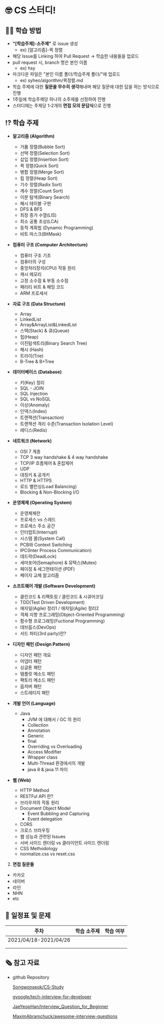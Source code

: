 # 🤓 CS 스터디!

## 🙋‍♀️ 학습 방법

- **"[학습주제]-소주제"** 로 issue 생성
    - ex) [알고리즘]-퀵 정렬
- 해당 Issue를 Linking 하여 Pull Request →  학습한 내용들을 업로드
- pull request 시, branch 명은 본인 이름 
    - ex) hsy
- 마크다운 파일은 "본인 이름 폴더/학습주제 폴더/"에 업로드
    - ex) syheo/algorithm/퀵정렬.md
- 학습 주제에 대한 **질문을 무수히 생각**해내며 해당 질문에 대한 답을 하는 방식으로 진행
- 1주일에 학습주제당 하나의 소주제를 선정하여 진행
- 스터디때는 주제당 1-2개의 **면접 모의 문답식**으로 진행 

## ⁉️ 학습 주제

- **알고리즘 (Algorithm)**
    - 거품 정렬(Bubble Sort)
    - 선택 정렬(Selection Sort)
    - 삽입 정렬(Insertion Sort)
    - 퀵 정렬(Quick Sort)
    - 병합 정렬(Merge Sort)
    - 힙 정렬(Heap Sort)
    - 기수 정렬(Radix Sort)
    - 계수 정렬(Count Sort)
    - 이분 탐색(Binary Search)
    - 해시 테이블 구현
    - DFS & BFS
    - 최장 증가 수열(LIS)
    - 최소 공통 조상(LCA)
    - 동적 계획법 (Dynamic Programming)
    - 비트 마스크(BitMask)

- **컴퓨터 구조 (Computer Architecture)**
    - 컴퓨터 구조 기초
    - 컴퓨터의 구성
    - 중앙처리장치(CPU) 작동 원리
    - 캐시 메모리
    - 고정 소수점 & 부동 소수점
    - 패리티 비트 & 해밍 코드
    - ARM 프로세서

- **자료 구조  (Data Structure)**
    - Array
    - LinkedList
    - Array&ArrayList&LinkedList
    - 스택(Stack) & 큐(Queue)
    - 힙(Heap)
    - 이진탐색트리(Binary Search Tree)
    - 해시 (Hash)
    - 트라이(Trie)
    - B-Tree & B+Tree

- **데이터베이스 (Database)**
    - 키(Key) 정리
    - SQL - JOIN
    - SQL Injection
    - SQL vs NoSQL
    - 이상(Anomaly)
    - 인덱스(Index)
    - 트랜잭션(Transaction)
    - 트랜잭션 격리 수준(Transaction Isolation Level)
    - 레디스(Redis)

- **네트워크 (Network)**
    - OSI 7 계층
    - TCP 3 way handshake & 4 way handshake
    - TCP/IP 흐름제어 & 혼잡제어
    - UDP
    - 대칭키 & 공개키
    - HTTP & HTTPS
    - 로드 밸런싱(Load Balancing)
    - Blocking & Non-Blocking I/O

- **운영체제 (Operating System)**
    - 운영체제란
    - 프로세스 vs 스레드
    - 프로세스 주소 공간
    - 인터럽트(Interrupt)
    - 시스템 콜(System Call)
    - PCB와 Context Switching
    - IPC(Inter Process Communication)
    - 데드락(DeadLock)
    - 세마포어(Semaphore) & 뮤텍스(Mutex)
    - 페이징 & 세그먼테이션 (PDF)
    - 페이지 교체 알고리즘

- **소프트웨어 개발 (Software Development)**
    - 클린코드 & 리팩토링 / 클린코드 & 시큐어코딩
    - TDD(Test Driven Development)
    - 애자일(Agile) 정리1 / 애자일(Agile) 정리2
    - 객체 지향 프로그래밍(Object-Oriented Programming)
    - 함수형 프로그래밍(Fuctional Programming)
    - 데브옵스(DevOps)
    - 서드 파티(3rd party)란?

- **디자인 패턴 (Design Pattern)**
    - 디자인 패턴 개요
    - 어댑터 패턴
    - 싱글톤 패턴
    - 탬플릿 메소드 패턴
    - 팩토리 메소드 패턴
    - 옵저버 패턴
    - 스트레티지 패턴

- **개발 언어 (Language)**
    - Java
        - JVM 에 대해서 / GC 의 원리
        - Collection
        - Annotation
        - Generic
        - final
        - Overriding vs Overloading
        - Access Modifier
        - Wrapper class
        - Multi-Thread 환경에서의 개발
        - java 8 & java 11 차이

- **웹 (Web)**
    - HTTP Method
    - RESTFul API 란?
    - 브라우저의 작동 원리
    - Document Object Model
        - Event Bubbling and Capturing
        - Event delegation
    - CORS
    - 크로스 브라우징
    - 웹 성능과 관련된 Issues
    - 서버 사이드 렌더링 vs 클라이언트 사이드 렌더링
    - CSS Methodology
    - normalize.css vs reset.css
   

2. **면접 질문들** 

- 카카오
- 네이버
- 라인
- NHN
- etc


## 📅 일정표 및 문제
|주차|학습 소주제|학습 여부|
|------|---|---|
|2021/04/18-2021/04/26| ||
||||
||||


## 🗞️ 참고 자료

- github Repository

    [Songwonseok/CS-Study](https://github.com/Songwonseok/CS-Study)

    [gyoogle/tech-interview-for-developer](https://github.com/gyoogle/tech-interview-for-developer)

    [JaeYeopHan/Interview_Question_for_Beginner](https://github.com/JaeYeopHan/Interview_Question_for_Beginner)

    [MaximAbramchuck/awesome-interview-questions](https://github.com/MaximAbramchuck/awesome-interview-questions)
